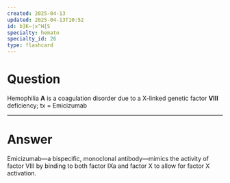 ```yaml
---
created: 2025-04-13
updated: 2025-04-13T10:52
id: b]K~|x^H[S
specialty: hemato
specialty_id: 26
type: flashcard
---
```


# Question
Hemophilia **A** is a coagulation disorder due to a X-linked genetic factor **VIII** deficiency; tx = Emicizumab

---

# Answer
Emicizumab—a bispecific, monoclonal antibody—mimics the activity of factor VIII by binding to both factor IXa and factor X to allow for factor X activation.